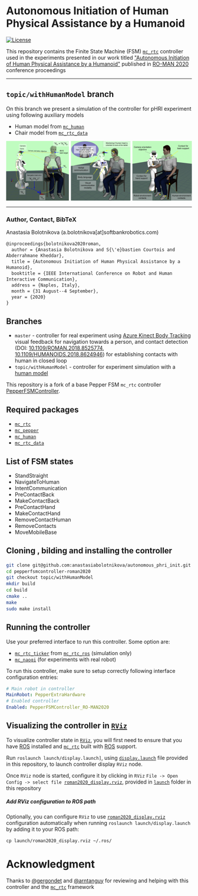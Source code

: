 # Autonomous Initiation of Human Physical Assistance by a Humanoid

[![License](https://img.shields.io/badge/License-BSD%202--Clause-green.svg)](https://opensource.org/licenses/BSD-2-Clause)

This repository contains the Finite State Machine (FSM) [`mc_rtc`](https://jrl-umi3218.github.io/mc_rtc/) controller used in the experiments presented in our work titled ["Autonomous Initiation of Human Physical Assistance by a Humanoid"](https://hal.archives-ouvertes.fr/hal-02615390/document) published in [RO-MAN 2020](http://ro-man2020.unina.it/) conference proceedings

---

## `topic/withHumanModel` branch

On this branch we present a simulation of the controller for pHRI experiment using following auxiliary models

* Human model from [`mc_human`](https://github.com/jrl-umi3218/mc_human)
* Chair model from [`mc_rtc_data`](https://github.com/jrl-umi3218/mc_rtc_data)

![PepperFSMController_RO-MAN2020](doc/pepperfsmcontroller-romna2020.png "PepperFSMController_RO-MAN2020")

---


### Author, Contact, BibTeX

Anastasia Bolotnikova (a.bolotnikova[at]softbankrobotics.com)

```
@inproceedings{bolotnikova2020roman,
  author = {Anastasia Bolotnikova and S{\'e}bastien Courtois and Abderrahmane Kheddar},
  title = {Autonomous Initiation of Human Physical Assistance by a Humanoid},
  booktitle = {IEEE International Conference on Robot and Human Interactive Communication},
  address = {Naples, Italy},
  month = {31 August--4 September},
  year = {2020}
}
```


## Branches

* `master` - controller for real experiment using [Azure Kinect Body Tracking](https://docs.microsoft.com/en-us/azure/kinect-dk/body-sdk-download) visual feedback for navigation towards a person, and contact detection (DOI: [10.1109/ROMAN.2018.8525774](https://ieeexplore.ieee.org/abstract/document/8525774), [10.1109/HUMANOIDS.2018.8624946](https://ieeexplore.ieee.org/abstract/document/8624946)) for establishing contacts with human in closed loop
* `topic/withHumanModel` - controller for experiment simulation with a [human model](https://github.com/jrl-umi3218/mc_human)

This repository is a fork of a base Pepper FSM `mc_rtc` controller [PepperFSMController](https://github.com/jrl-umi3218/pepper-fsm-controller).

## Required packages

* [`mc_rtc`](https://jrl-umi3218.github.io/mc_rtc/tutorials/introduction/installation-guide.html)
* [`mc_pepper`](https://github.com/jrl-umi3218/mc_pepper)
* [`mc_human`](https://github.com/jrl-umi3218/mc_human)
* [`mc_rtc_data`](https://github.com/jrl-umi3218/mc_rtc_data)

## List of FSM states

* StandStraight
* NavigateToHuman
* IntentCommunication
* PreContactBack
* MakeContactBack
* PreContactHand
* MakeContactHand
* RemoveContactHuman
* RemoveContacts
* MoveMobileBase

## Cloning , bilding and installing the controller

```bash
git clone git@github.com:anastasiabolotnikova/autonomous_phri_init.git
cd pepperfsmcontroller-roman2020
git checkout topic/withHumanModel
mkdir build
cd build
cmake ..
make
sudo make install
```

## Running the controller

Use your preferred interface to run this controller. Some option are:

* [`mc_rtc_ticker`](https://github.com/jrl-umi3218/mc_rtc_ros/tree/master/mc_rtc_ticker) from [`mc_rtc_ros`](https://github.com/jrl-umi3218/mc_rtc_ros) (simulation only)
* [`mc_naoqi`](https://github.com/jrl-umi3218/mc_naoqi) (for experiments with real robot)

To run this controller, make sure to setup correctly following interface configuration entries:

```yaml
# Main robot in controller
MainRobot: PepperExtraHardware
# Enabled controller
Enabled: PepperFSMController_RO-MAN2020
```
## Visualizing the controller in [`RViz`](https://wiki.ros.org/rviz)

To visualize controller state in [`RViz`](https://wiki.ros.org/rviz), you will first need to ensure that you have [ROS](https://www.ros.org/) installed and [`mc_rtc`](https://github.com/jrl-umi3218/mc_rtc) built with [ROS](https://www.ros.org/) support.

Run `roslaunch launch/display.launch]`, using [`display.launch`](launch/display.launch) file provided in this repository, to launch controller display `RViz` node.

Once `RViz` node is started, configure it by clicking in `RViz` `File -> Open Config -> select file `[`roman2020_display.rviz`](launch/roman2020_display.rviz), provided in [`launch`](launch) folder in this repository

##### Add RViz configuration to ROS path

Optionally, you can configure `RViz` to use [`roman2020_display.rviz`](launch/roman2020_display.rviz) configuration automatically when running `roslaunch launch/display.launch` by adding it to your ROS path:

```
cp launch/roman2020_display.rviz ~/.ros/
```

# Acknowledgment

Thanks to [@gergondet](https://github.com/gergondet) and [@arntanguy](https://github.com/arntanguy) for reviewing and helping with this controller and the [`mc_rtc`](https://jrl-umi3218.github.io/mc_rtc/) framework
